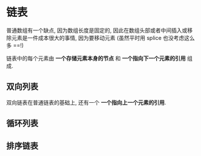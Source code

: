 # 链表

普通数组有一个缺点, 因为数组长度是固定的, 因此在数组头部或者中间插入或移除元素是一件成本很大的事情, 因为要移动元素 (虽然平时用 splice 也没考虑这么多 ==!)

链表中的每个元素由 **一个存储元素本身的节点** 和 **一个指向下一个元素的引用** 组成.

## 双向列表

双向链表在普通链表的基础上, 还有一个 **一个指向上一个元素的引用**.

## 循环列表

## 排序链表
